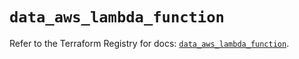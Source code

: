 # `data_aws_lambda_function`

Refer to the Terraform Registry for docs: [`data_aws_lambda_function`](https://registry.terraform.io/providers/hashicorp/aws/3.76.1/docs/data-sources/lambda_function).
